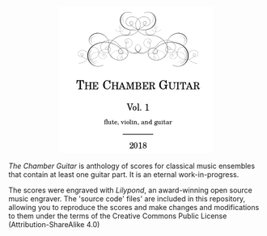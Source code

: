 <p align="center">
  <img alt="Chamber Guitarists Logo" src="common/chamberguitar.png">
</p>
<p>
<i>The Chamber Guitar</i> is anthology of scores for classical music ensembles
that contain at least one guitar part. It is an eternal work-in-progress.  
</p>
<p>
The scores were engraved  with <i>Lilypond</i>, an award-winning open source music engraver.
The 'source code' files' are included  in this repository, allowing
you to reproduce the scores and make changes and modifications to them under the terms of the Creative
Commons Public License (Attribution-ShareAlike 4.0)
</p>






























